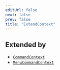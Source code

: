 ```yaml
---
editUrl: false
next: false
prev: false
title: "ExtendContext"
---
```


## Extended by

- [`CommandContext`](/api/classes/commandcontext/)
- [`MenuCommandContext`](/api/classes/menucommandcontext/)
